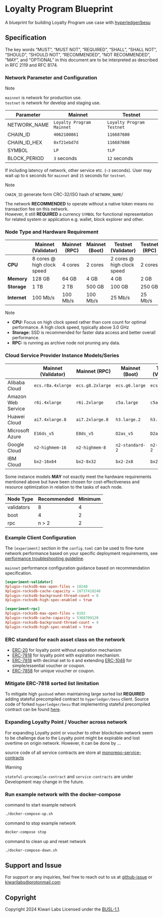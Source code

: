 # Loyalty Program Blueprint

A blueprint for building Loyalty Program use case with [hyperledger/besu](https://github.com/hyperledger/besu)

## Specification

The key words “MUST”, “MUST NOT”, “REQUIRED”, “SHALL”, “SHALL NOT”, “SHOULD”, “SHOULD NOT”, “RECOMMENDED”, “NOT RECOMMENDED”, “MAY”, and “OPTIONAL” in this document are to be interpreted as described in RFC 2119 and RFC 8174.

### Network Parameter and Configuration

> [!NOTE]  
> `mainnet` is network for production use.  
> `testnet` is network for develop and staging use.

| Parameter    | Mainnet                   | Testnet                   |
| ------------ | ------------------------- | ------------------------- |
| NETWORK_NAME | `Loyalty Program Mainnet` | `Loyalty Program Testnet` |
| CHAIN_ID     | `4062100861`              | `116687680`               |
| CHAIN_ID_HEX | `0xf21ebd7d`              | `116687680`               |
| SYMBOL       | `LP`                      | `tLP`                     |
| BLOCK_PERIOD | `3` seconds               | `12` seconds              |

If including latency of network, other service etc. (`~3` seconds). User may wait up to `6` seconds for `mainnet` and `15` seconds for `testnet`.

> [!NOTE]
> `CHAIN_ID` generate form CRC-32/ISO hash of `NETWORK_NAME`/

The network **RECOMMENDED** to operate without a native token means no transaction fee on this network.  
However, it still **REQUIRED** a currency `SYMBOL` for functional representation for related system or application e.g. wallet, block explorer and other.

### Node Type and Hardware Requirement

|              | Mainnet (Validator)        | Mainnet (RPC) | Mainnet (Boot) | Testnet (Validator)        | Testnet (RPC) | Testnet (Boot) |
| ------------ | -------------------------- | ------------- | -------------- | -------------------------- | ------------- | -------------- |
| **CPU**      | 8 cores @ high clock speed | 4 cores       | 2 cores        | 2 cores @ high clock speed | 2 cores       | 1 core         |
| **Memory**   | 128 GB                     | 64 GB         | 4 GB           | 4 GB                       | 2 GB          | 1 GB           |
| **Storage**  | 1 TB                       | 2 TB          | 500 GB         | 100 GB                     | 250 GB        | 50 GB          |
| **Internet** | 100 Mb/s                   | 100 Mb/s      | 100 Mb/s       | 25 Mb/s                    | 25 Mb/s       | 25 Mb/s        |

> [!NOTE]
> - **CPU:** Focus on high clock speed rather than core count for optimal performance. A high clock speed, typically above 3.0 GHz
> - **Storage:** SSD is recommended for faster data access and better overall performance.
> - **RPC:** is running as archive node not pruning any data.
  

### Cloud Service Provider Instance Models/Series

|                    | Mainnet (Validator) | Mainnet (RPC)    | Mainnet (Boot)  | Testnet (Validator) | Testnet (RPC)   | Testnet (Boot)       |
| ------------------ | ------------------- | ---------------- | --------------- | ------------------- | --------------- | -------------------- |
| Alibaba Cloud      | `ecs.r8a.4xlarge`   | `ecs.g8.2xlarge` | `ecs.g6.large`  | `ecs.g6.large`      | `ecs.c6.large`  | `ecs.t5-lc1m1.small` |
| Amazon Web Service | `r6i.4xlarge`       | `r6i.2xlarge`    | `c5a.large`     | `c5a.large`         | `c7a.medium`    | `t3.micro`           |
| Huawei Cloud       | `ai7.4xlarge.8`     | `ai7.2xlarge.8`  | `h3.large.2`    | `h3.large.2`        | `s6.large.2`    | `s6.small.1`         |
| Microsoft Azure    | `E16ds_v5`          | `E8ds_v5`        | `D2as_v5`       | `D2as_v5`           | `F2s_v2`        | `A1_v2`              |
| Google Cloud       | `n2-highmem-16`     | `n2-highmem-8`   | `n2-standard-2` | `n2-standard-2`     | `n2-standard-1` | `e2-micro`           |
| IBM Cloud          | `bx2-16x64`         | `bx2-8x32`       | `bx2-2x8`       | `bx2-2x8`           | `bx2-2x4`       | `bx2-1x2`            |

Some instance models **MAY** not exactly meet the hardware requirements mentioned above but have been chosen for cost-effectiveness and resource optimization in relation to the tasks of each node.

| Node Type  | Recommended | Minimum |
| ---------- | ----------- | ------- |
| validators | 8           | 4       |
| boot       | 4           | 2       |
| rpc        | n > 2       | 2       |

### Example Client Configuration

The `[experiment]` section in the `config.toml` can be used to fine-tune network performance based on your specific deployment requirements, see [performance troubleshooting guideline](https://besu.hyperledger.org/public-networks/how-to/troubleshoot/performance).

`mainnet` performance configuration guidance based on recommendation specification.

```toml
[experiment-validator]
Xplugin-rocksdb-max-open-files = 10240
Xplugin-rocksdb-cache-capacity = 10737418240
Xplugin-rocksdb-background-thread-count = 8
Xplugin-rocksdb-high-spec-enabled = true

[experiment-rpc]
Xplugin-rocksdb-max-open-files = 8192
Xplugin-rocksdb-cache-capacity = 5368709120
Xplugin-rocksdb-background-thread-count = 4
Xplugin-rocksdb-high-spec-enabled = true
```

### ERC standard for each asset class on the network

- [ERC-20]() for loyalty point without expiration mechanism
- [ERC-7818]() for loyalty point with expiration mechanism.
- [ERC-7818]() with decimal set to `0` and extending [ERC-1046]() for simple/essential voucher or coupon.
- [ERC-7858]() for unique voucher or coupon.

### Mitigate ERC-7818 sorted list limitation

To mitigate high `gasUsed` when maintaining large sorted list **REQUIRED** adding stateful precompiled contract to `hyperledger/besu` client. Source code of forked `hyperledger/besu` that implementing stateful precompiled contract can be found [here](https://github.com/Kiwari-labs/besu).

### Expanding Loyalty Point / Voucher across network

For expanding Loyalty point or voucher to other blockchain network seem to be challenge due to the Loyalty point might be expirable and lost overtime on origin network. However, it can be done by ...

source code of all service contracts are store at [monorepo-service-contracts](https://github.com/Kiwari-labs/monorepo-service-contracts)

> [!WARNING]
> `stateful-precompile-contract` and `service-contracts` are under Development may change in the future.

### Run example network with the docker-compose

command to start example network

```sh
./docker-compose-up.sh
```

command to stop example network

```sh
docker-compose stop
```

command to clean up and reset network

```sh
./docker-compose-down.sh
```

## Support and Issue

For support or any inquiries, feel free to reach out to us at [github-issue](https://github.com/Kiwari-labs/) or kiwarilabs@protonmail.com

## Copyright

Copyright 2024 Kiwari Labs Licensed under the [BUSL-1.1](../LICENSE-BUSL).
